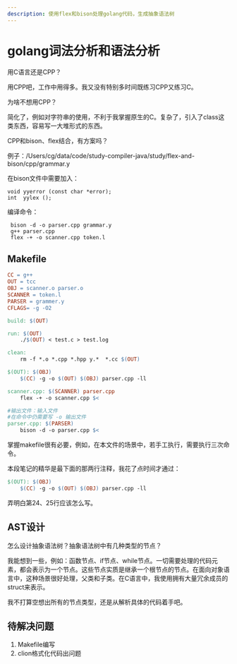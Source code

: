 ```yaml
---
description: 使用flex和bison处理golang代码，生成抽象语法树
---
```


# golang词法分析和语法分析

用C语言还是CPP？

用CPP吧，工作中用得多。我又没有特别多时间既练习CPP又练习C。

为啥不想用CPP？

简化了，例如对字符串的使用，不利于我掌握原生的C。复杂了，引入了class这类东西，容易写一大堆形式的东西。

CPP和bison、flex结合，有方案吗？

例子：/Users/cg/data/code/study-compiler-java/study/flex-and-bison/cpp/grammar.y

在bison文件中需要加入：

```text
void yyerror (const char *error);
int  yylex ();
```

编译命令：

```text
 bison -d -o parser.cpp grammar.y
 g++ parser.cpp 
 flex -+ -o scanner.cpp token.l 
```

## Makefile

```makefile
CC = g++
OUT = tcc
OBJ = scanner.o parser.o
SCANNER = token.l
PARSER = grammer.y
CFLAGS= -g -O2

build: $(OUT)

run: $(OUT)
	./$(OUT) < test.c > test.log

clean:
	rm -f *.o *.cpp *.hpp y.*  *.cc $(OUT)

$(OUT): $(OBJ)
	$(CC) -g -o $(OUT) $(OBJ) parser.cpp -ll

scanner.cpp: $(SCANNER) parser.cpp
	flex -+ -o scanner.cpp $<

#输出文件：输入文件
#在命令中仍需要写 -o 输出文件
parser.cpp: $(PARSER)
	bison -d -o parser.cpp $<
```

掌握makefile很有必要，例如，在本文件的场景中，若手工执行，需要执行三次命令。

本段笔记的精华是最下面的那两行注释，我花了点时间才通过：

```makefile
$(OUT): $(OBJ)
	$(CC) -g -o $(OUT) $(OBJ) parser.cpp -ll
```

弄明白第24、25行应该怎么写。

## AST设计

怎么设计抽象语法树？抽象语法树中有几种类型的节点？

我能想到一些，例如：函数节点、if节点、while节点。一切需要处理的代码元素，都会表示为一个节点。这些节点实质是继承一个根节点的节点。在面向对象语言中，这种场景很好处理，父类和子类。在C语言中，我使用拥有大量冗余成员的struct来表示。

我不打算空想出所有的节点类型，还是从解析具体的代码着手吧。

## 待解决问题

1. Makefile编写
2. clion格式化代码出问题